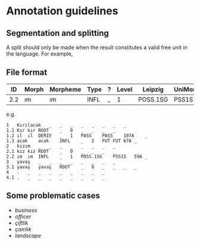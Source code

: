 # Annotation guidelines

## Segmentation and splitting

A split should only be made when the result constitutes a valid free unit in the language. For example,

## File format

| ID | Morph | Morpheme | Type | ? | Level | Leipzig | UniMorf | WALS | Features  |
|----|-------|----------|------|---|-------|---------|---------|------|-----------|
| 2.2 | ım | ım | INFL | _ | 1 | POSS.1SG | PSS1S | 59A | _ | 


e.g.

```
1	Kırılacak	_	_	_	_	_	_	_	_
1.1	Kır	kır	ROOT	_	0	_	_	_	_
1.2	ıl	ıl	DERIV	_	1	PASS	PASS	107A	_
1.3	acak	acak	INFL	_	2	FUT	FUT	67A	_
2	kızım	_	_	_	_	_	_	_	_
2.1	kız	kız	ROOT	_	0	_	_	_	_
2.2	ım	ım	INFL	_	1	POSS.1SG	PSS1S	59A	_
3	yavaş	_	_	_	_	_	_	_	_
3.1	yavaş	yavaş	ROOT	_	0	_	_	_	_
4	.	_	_	_	_	_	_	_	_
4.1	.	_	_	_	_	_	_	_	_
```

## Some problematic cases

* *business*
* *officer*
* *çiftlik*
* *çamlık*
* *landscape*

